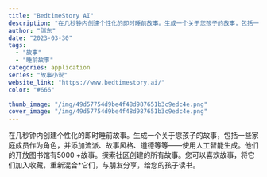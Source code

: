 ```yaml
---
title: "BedtimeStory AI"
description: "在几秒钟内创建个性化的即时睡前故事。生成一个关于您孩子的故事，包括一些家庭成员作为角色，并添加流派、故事风格、道德等等—"
author: "瑞东"
date: "2023-03-30"
tags:
  - "故事"
  - "睡前故事"
categories: application
series: "故事小说"
website_link: "https://www.bedtimestory.ai/"
color: "#666"

thumb_image: "/img/49d57754d9be4f48d987651b3c9edc4e.png"
cover_image: "/img/49d57754d9be4f48d987651b3c9edc4e.png"
---
```


在几秒钟内创建个性化的即时睡前故事。生成一个关于您孩子的故事，包括一些家庭成员作为角色，并添加流派、故事风格、道德等等——使用人工智能生成。他们的开放图书馆有5000 +故事。探索社区创建的所有故事。您可以喜欢故事，将它们加入收藏，重新混合*它们，与朋友分享，给您的孩子读书。